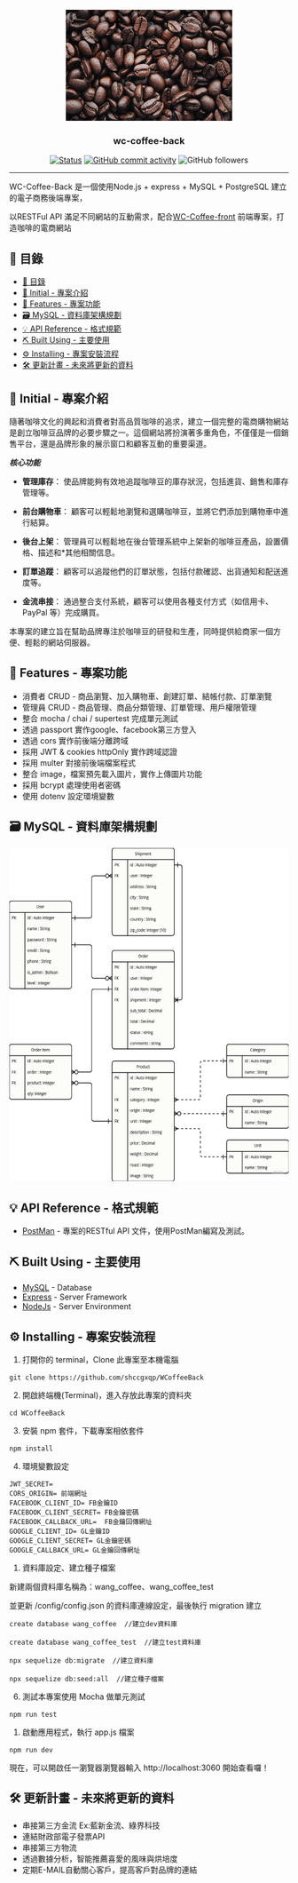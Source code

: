 <p align="center">
  <a href="" rel="noopener">
 <img width=300px height=200px src="https://github.com/shccgxqp/WCoffeeBack/blob/main/bg.jpg?raw=true" alt="Project logo"></a>
</p>

<h3 align="center">wc-coffee-back</h3>

<div align="center">


[![Status](https://img.shields.io/badge/status-Offline-red.svg)]()
[![GitHub commit activity](https://img.shields.io/github/commit-activity/y/shccgxqp/WCoffeeBack)]()
![GitHub followers](https://img.shields.io/github/followers/shccgxqp?logo=github)

</div>

---

WC-Coffee-Back 是一個使用Node.js + express + MySQL + PostgreSQL 建立的電子商務後端專案，

以RESTFul API 滿足不同網站的互動需求，配合[WC-Coffee-front](<https://github.com/shccgxqp/WCoffeeFront>)
前端專案，打造咖啡的電商網站


## 📝 目錄
- [📝 目錄](#-目錄)
- [🎈 Initial - 專案介紹 ](#-initial---專案介紹-)
- [🧐 Features - 專案功能 ](#-features---專案功能-)
- [🗃️ MySQL - 資料庫架構規劃](#️-mysql---資料庫架構規劃)
- [💡 API Reference - 格式規範](#-api-reference---格式規範)
- [⛏️ Built Using - 主要使用  ](#️-built-using---主要使用--)
- [⚙️ Installing - 專案安裝流程](#️-installing---專案安裝流程)
- [🛠️ 更新計畫 - 未來將更新的資料](#️-更新計畫---未來將更新的資料)

## 🎈 Initial - 專案介紹 <a name="initial"></a>

隨著咖啡文化的興起和消費者對高品質咖啡的追求，建立一個完整的電商購物網站是創立咖啡豆品牌的必要步驟之一。這個網站將扮演著多重角色，不僅僅是一個銷售平台，還是品牌形象的展示窗口和顧客互動的重要渠道。

***核心功能***

* **管理庫存**： 使品牌能夠有效地追蹤咖啡豆的庫存狀況，包括進貨、銷售和庫存管理等。

* **前台購物車**： 顧客可以輕鬆地瀏覽和選購咖啡豆，並將它們添加到購物車中進行結算。

* **後台上架**： 管理員可以輕鬆地在後台管理系統中上架新的咖啡豆產品，設置價格、描述和*其他相關信息。

* **訂單追蹤**： 顧客可以追蹤他們的訂單狀態，包括付款確認、出貨通知和配送進度等。

* **金流串接**： 通過整合支付系統，顧客可以使用各種支付方式（如信用卡、PayPal 等）完成購買。


本專案的建立旨在幫助品牌專注於咖啡豆的研發和生產，同時提供給商家一個方便、輕鬆的網站伺服器。

## 🧐 Features - 專案功能 <a name = "features"></a>

  * 消費者 CRUD - 商品瀏覽、加入購物車、創建訂單、結帳付款、訂單瀏覽
  * 管理員 CRUD - 商品管理、商品分類管理、訂單管理、用戶權限管理
  * 整合 mocha / chai / supertest 完成單元測試
  * 透過 passport 實作google、facebook第三方登入
  * 透過 cors 實作前後端分離跨域
  * 採用 JWT & cookies httpOnly 實作跨域認證
  * 採用 multer 對接前後端檔案程式
  * 整合 image，檔案預先載入圖片，實作上傳圖片功能
  * 採用 bcrypt 處理使用者密碼
  * 使用 dotenv 設定環境變數

## 🗃️ MySQL - 資料庫架構規劃

<img width=600px height=600px src="https://github.com/shccgxqp/WCoffeeBack/blob/main/ERD.png?raw=true" alt="MySQL ERD">

## 💡 API Reference - 格式規範

- [PostMan](https://documenter.getpostman.com/view/24870092/2sA2xpTUwA) - 專案的RESTful API 文件，使用PostMan編寫及測試。




## ⛏️ Built Using - 主要使用  <a name = "built_using"></a>

- [MySQL](https://www.mysql.com/) - Database
- [Express](https://expressjs.com/) - Server Framework
- [NodeJs](https://nodejs.org/en/) - Server Environment


## ⚙️ Installing - 專案安裝流程

1. 打開你的 terminal，Clone 此專案至本機電腦
   
```
git clone https://github.com/shccgxqp/WCoffeeBack
```
2. 開啟終端機(Terminal)，進入存放此專案的資料夾

```
cd WCoffeeBack
```

3. 安裝 npm 套件，下載專案相依套件

```
npm install
```

4. 環境變數設定

```
JWT_SECRET=
CORS_ORIGIN= 前端網址
FACEBOOK_CLIENT_ID= FB金鑰ID
FACEBOOK_CLIENT_SECRET= FB金鑰密碼
FACEBOOK_CALLBACK_URL=  FB金鑰回傳網址
GOOGLE_CLIENT_ID= GL金鑰ID
GOOGLE_CLIENT_SECRET= GL金鑰密碼
GOOGLE_CALLBACK_URL= GL金鑰回傳網址
```

1. 資料庫設定、建立種子檔案

新建兩個資料庫名稱為：wang_coffee、wang_coffee_test

並更新 /config/config.json 的資料庫連線設定，最後執行 migration 建立   

```
create database wang_coffee  //建立dev資料庫

create database wang_coffee_test  //建立test資料庫

npx sequelize db:migrate  //建立資料庫

npx sequelize db:seed:all  //建立種子檔案
```

6. 測試本專案使用 Mocha 做單元測試

```
npm run test
```

1. 啟動應用程式，執行 app.js 檔案

```
npm run dev
```

現在，可以開啟任一瀏覽器瀏覽器輸入 http://localhost:3060 開始查看囉！

## 🛠️ 更新計畫 - 未來將更新的資料
* 串接第三方金流 Ex:藍新金流、綠界科技
* 連結財政部電子發票API
* 串接第三方物流
* 透過數據分析，智能推薦喜愛的風味與烘培度
* 定期E-MAIL自動關心客戶，提高客戶對品牌的連結
